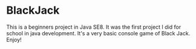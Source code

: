 # BlackJack

This is a beginners project in Java SE8.
It was the first project I did for school in java development. 
It's a very basic console game of Black Jack.
Enjoy!
